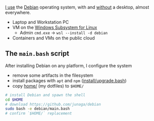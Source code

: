 [I use](./why.md) the [Debian](https://debian.org/) operating system, with and [without](https://learn.microsoft.com/en-us/windows/terminal/tutorials/ssh) a desktop, almost everywhere.

- Laptop and Workstation PC
- VM on the [Windows Subsystem for Linux](https://learn.microsoft.com/en-us/windows/wsl/install)
  - Admin `cmd.exe` -> `wsl --install -d debian`
- Containers and VMs on the public cloud

## The `main.bash` script

After installing Debian on any platform, I configure the system

- remove some artifacts in the filesystem
- install packages with `apt` and `npm` ([install/upgrade.bash](./install/upgrade.bash))
- copy [home/](./home/) (my dotfiles) to `$HOME/`

```sh
# install Debian and spawn the shell
cd $HOME
# download https://github.com/junaga/debian
sudo bash -e debian/main.bash
# confirm `$HOME/` replacement
```
